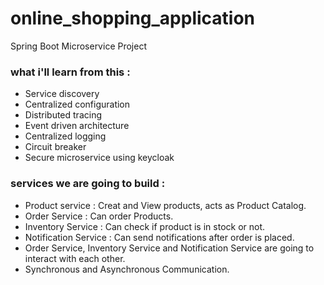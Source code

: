 # online_shopping_application
Spring Boot Microservice Project

### what i'll learn from this : 
+ Service discovery
+ Centralized configuration
+ Distributed tracing
+ Event driven architecture
+ Centralized logging
+ Circuit breaker
+ Secure microservice using keycloak

### services we are going to build : 
+ Product service : Creat and View products, acts as Product Catalog.
+ Order Service : Can order Products.
+ Inventory Service : Can check if product is in stock or not.
+ Notification Service : Can send notifications after order is placed.
+ Order Service, Inventory Service and Notification Service are going to interact with each other.
+ Synchronous and Asynchronous Communication.
